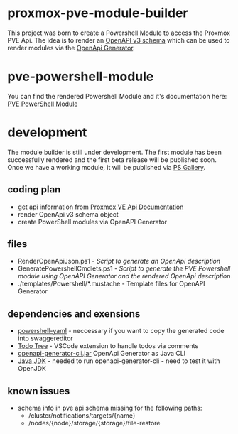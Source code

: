 # proxmox-pve-module-builder
This project was born to create a Powershell Module to access the Proxmox PVE Api.
The idea is to render an [OpenAPI v3 schema](https://swagger.io/specification/#schema) which can be used to render modules via the [OpenApi Generator](https://openapi-generator.tech/).

# pve-powershell-module
You can find the rendered Powershell Module and it's documentation here: [PVE PowerShell Module](https://github.com/EldoBam/pve-powershell-module)

# development
The module builder is still under development. The first module has been successfully rendered and the first beta release will be published soon.
Once we have a working module, it will be published via [PS Gallery](https://www.powershellgallery.com/).

## coding plan
- get api information from [Proxmox VE Api Documentation](https://pve.proxmox.com/pve-docs/api-viewer/)
- render OpenApi v3 schema object
- create PowerShell modules via OpenAPI Generator

## files
- RenderOpenApiJson.ps1 - *Script to generate an OpenApi description*
- GeneratePowershellCmdlets.ps1 - *Script to generate the PVE Powershell module using OpenAPI Generator and the rendered OpenApi description*
- ./templates/Powershell/*.mustache - Template files for OpenAPI Generator

## dependencies and exensions
- [powershell-yaml](https://github.com/cloudbase/powershell-yaml) - neccessary if you want to copy the generated code into swaggereditor
- [Todo Tree](https://marketplace.visualstudio.com/items?itemName=Gruntfuggly.todo-tree) - VSCode extension to handle todos via comments
- [openapi-generator-cli.jar](https://repo1.maven.org/maven2/org/openapitools/openapi-generator-cli/) OpenApi Generator as Java CLI
- [Java JDK](https://www.oracle.com/de/java/technologies/downloads/) - needed to run openapi-generator-cli - need to test it with OpenJDK

## known issues
- schema info in pve api schema missing for the following paths: 
    * /cluster/notifications/targets/{name}
    * /nodes/{node}/storage/{storage}/file-restore